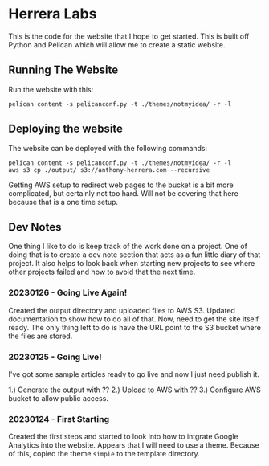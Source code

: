 # Herrera Labs

This is the code for the website that I hope to get started. This is built off Python and Pelican which will allow me to
create a static website.

## Running The Website

Run the website with this: 

```
pelican content -s pelicanconf.py -t ./themes/notmyidea/ -r -l
```

## Deploying the website

The website can be deployed with the following commands:

```
pelican content -s pelicanconf.py -t ./themes/notmyidea/ -r -l
aws s3 cp ./output/ s3://anthony-herrera.com --recursive
```

Getting AWS setup to redirect web pages to the bucket is a bit more complicated, but certainly not 
too hard. Will not be covering that here because that is a one time setup.


## Dev Notes

One thing I like to do is keep track of the work done on a project. One of doing that is to create
a dev note section that acts as a fun little diary of that project. It also helps to look back 
when starting new projects to see where other projects failed and how to avoid that the next
time.


### 20230126 - Going Live Again!

Created the output directory and uploaded files to AWS S3. Updated documentation to show how to do 
all of that. Now, need to get the site itself ready. The only thing left to do is have the URL
point to the S3 bucket where the files are stored.

### 20230125 - Going Live!

I've got some sample articles ready to go live and now I just need publish it.

1.) Generate the output with ??
2.) Upload to AWS with ??
3.) Configure AWS bucket to allow public access.



### 20230124 - First Starting

Created the first steps and started to look into how to intgrate Google Analytics into the website. Appears that I will
need to use a theme. Because of this, copied the theme `simple` to the template directory.
